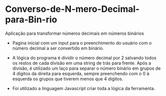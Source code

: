 # Converso-de-N-mero-Decimal-para-Bin-rio
Aplicação para transformar números decimais em números binários

- Pagina inicial com um input para o preenchimento do usuário com o número decimal a ser convertido em binário.

- A lógica do programa é dividir o número decimal por 2 salvando todos os restos de cada divisão em uma string de trás para frente. Após a divisão, é utilizado um laço para separar o número binário em grupos de 4 dígitos da direita para esquerda, sempre preenchendo com o 0 à esquerda os grupos que tiverem menos que 4 dígitos.

- Foi utilizado a linguagem Javascript criar toda a lógica da ferramenta.
